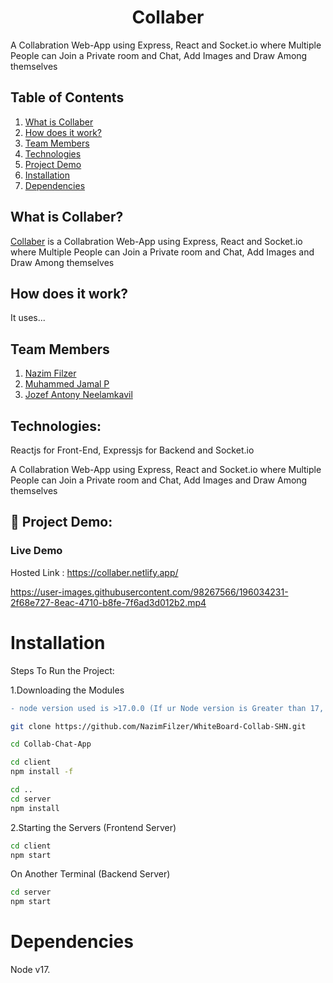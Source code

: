 # **<div align="center">Collaber</div>**  
A Collabration Web-App using Express, React and Socket.io where Multiple People can Join a Private room and Chat, Add Images and Draw Among themselves

## Table of Contents
1. [What is Collaber](#project-description)
2. [How does it work?](#working)
3. [Team Members](#team-members)
4. [Technologies](#technologies)
5. [Project Demo](#project-demo)
6. [Installation](#installation)
7. [Dependencies](#dependencies)


## What is Collaber?
[Collaber](https://collaber.netlify.app/) is a Collabration Web-App using Express, React and Socket.io where Multiple People can Join a Private room and Chat, Add Images and Draw Among themselves

## How does it work? 
It uses...

## Team Members

1. [Nazim Filzer](https://github.com/NazimFilzer/)
1. [Muhammed Jamal P](https://github.com/jamaljm/)
1. [Jozef Antony Neelamkavil](https://github.com/jzf21/) 

## Technologies:

Reactjs for Front-End, Expressjs for Backend and Socket.io

A Collabration Web-App using Express, React and Socket.io where Multiple People can Join a Private room and Chat, Add Images and Draw Among themselves

## 🔧 Project Demo:

### Live Demo
Hosted Link : https://collaber.netlify.app/

https://user-images.githubusercontent.com/98267566/196034231-2f68e727-8eac-4710-b8fe-7f6ad3d012b2.mp4

# Installation
Steps To Run the Project:

1.Downloading the Modules

```diff
- node version used is >17.0.0 (If ur Node version is Greater than 17, eg v18 then the app wont run)
```
```bash
git clone https://github.com/NazimFilzer/WhiteBoard-Collab-SHN.git

cd Collab-Chat-App

cd client
npm install -f

cd ..
cd server
npm install
```
2.Starting the Servers (Frontend Server)

```bash
cd client
npm start
```
On Another Terminal (Backend Server)

```bash
cd server
npm start
```

# Dependencies

Node v17.
